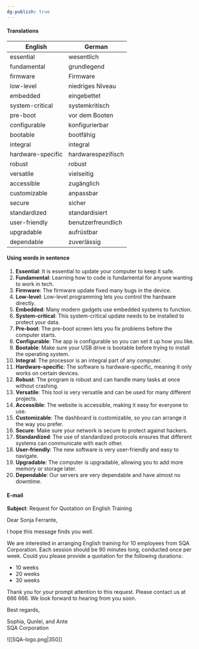 ```yaml
---
dg-publish: true
---
```


#### Translations

| English           | German           |
|-------------------|------------------|
| essential         | wesentlich       |
| fundamental       | grundlegend      |
| firmware          | Firmware         |
| low-level         | niedriges Niveau |
| embedded          | eingebettet      |
| system-critical   | systemkritisch   |
| pre-boot          | vor dem Booten   |
| configurable      | konfigurierbar   |
| bootable          | bootfähig        |
| integral          | integral         |
| hardware-specific | hardwarespezifisch |
| robust            | robust           |
| versatile         | vielseitig       |
| accessible        | zugänglich       |
| customizable      | anpassbar        |
| secure            | sicher           |
| standardized      | standardisiert   |
| user-friendly     | benutzerfreundlich |
| upgradable        | aufrüstbar       |
| dependable        | zuverlässig      |

#### Using words in sentence

1. **Essential**: It is essential to update your computer to keep it safe.
2. **Fundamental**: Learning how to code is fundamental for anyone wanting to work in tech. 
3. **Firmware**: The firmware update fixed many bugs in the device.
4. **Low-level**: Low-level programming lets you control the hardware directly.
5. **Embedded**: Many modern gadgets use embedded systems to function.
6. **System-critical**: This system-critical update needs to be installed to protect your data.
7. **Pre-boot**: The pre-boot screen lets you fix problems before the computer starts.
8. **Configurable**: The app is configurable so you can set it up how you like.
9. **Bootable**: Make sure your USB drive is bootable before trying to install the operating system.
10. **Integral**: The processor is an integral part of any computer.
11. **Hardware-specific**: The software is hardware-specific, meaning it only works on certain devices.
12. **Robust**: The program is robust and can handle many tasks at once without crashing.
13. **Versatile**: This tool is very versatile and can be used for many different projects.
14. **Accessible**: The website is accessible, making it easy for everyone to use.
15. **Customizable**: The dashboard is customizable, so you can arrange it the way you prefer.
16. **Secure**: Make sure your network is secure to protect against hackers.
17. **Standardized**: The use of standardized protocols ensures that different systems can communicate with each other.
18. **User-friendly**: The new software is very user-friendly and easy to navigate.
19. **Upgradable**: The computer is upgradable, allowing you to add more memory or storage later.
20. **Dependable**: Our servers are very dependable and have almost no downtime.


#### E-mail

**Subject**: Request for Quotation on English Training

Dear Sonja Ferrante,

I hope this message finds you well.

We are interested in arranging English training for 10 employees from SQA Corporation. Each session should be 90 minutes long, conducted once per week. Could you please provide a quotation for the following durations:

- 10 weeks
- 20 weeks
- 30 weeks

Thank you for your prompt attention to this request. Please contact us at 666 666. We look forward to hearing from you soon.

Best regards,

Sophia, Qunlei, and Ante  
SQA Corporation

![[SQA-logo.png|350]]